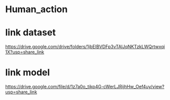 # Human_action
# link dataset
https://drive.google.com/drive/folders/1jbEIBVDFp3vTAlJqNKTzkLWQrtwxqi1X?usp=share_link
# link model
https://drive.google.com/file/d/1z7a0o_tikp4G-cWerLJRijhHw_Oef4uy/view?usp=share_link
